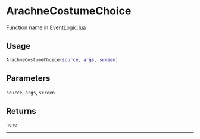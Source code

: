 # ArachneCostumeChoice
Function name in EventLogic.lua
## Usage
```lua
ArachneCostumeChoice(source, args, screen)
```
## Parameters
`source`, `args`, `screen`
## Returns
`none`

---